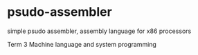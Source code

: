 # psudo-assembler
simple psudo assembler, assembly language for x86 processors

Term 3
Machine language and system programming
